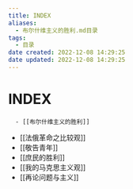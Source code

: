 ```yaml
---
title: INDEX
aliases:
  - 布尔什维主义的胜利.md目录
tags:
  - 目录
date created: 2022-12-08 14:29:25
date updated: 2022-12-08 14:29:25
---
```


# INDEX

      - [[布尔什维主义的胜利]]
- [[法俄革命之比较观]]
- [[敬告青年]]
- [[庶民的胜利]]
- [[我的马克思主义观]]
- [[再论问题与主义]]
